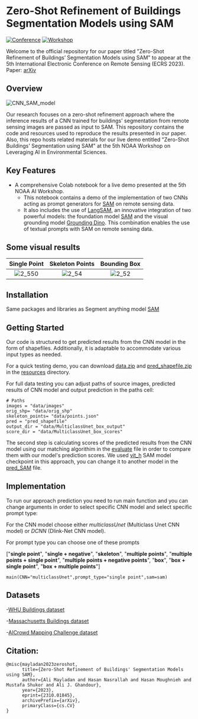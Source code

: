 # Zero-Shot Refinement of Buildings Segmentation Models using SAM  

[![Conference](https://img.shields.io/badge/ECRS-Conference-brightgreen)](https://ecrs2023.sciforum.net/)
[![Workshop](https://img.shields.io/badge/NOAA%20Workshop-5th%20AI%20Demo-blue)](https://noaaai2023.sched.com/)

Welcome to the official repository for our paper titled "Zero-Shot Refinement of Buildings’ Segmentation Models using SAM" to appear at the 5th International Electronic Conference on Remote Sensing (ECRS 2023).
Paper: [arXiv](https://arxiv.org/abs/2310.01845)
## Overview
![CNN_SAM_model](https://github.com/geoaigroup/GEOAI-ECRS2023/assets/74465885/b2f6f42c-69ff-47b7-81c2-448d5c1fc85e)

Our research focuses on  a zero-shot refinement approach where the inference results of a CNN trained for buildings' segmentation from remote sensing images are passed as input to SAM. This repository contains the code and resources used to reproduce the results presented in our paper. Also, this repo hosts related materials for our live demo entitled "Zero-Shot Buildings' Segmentation using SAM" at the 5th NOAA Workshop on Leveraging AI in Environmental Sciences.

## Key Features

- A comprehensive Colab notebook for a live demo presented at the 5th NOAA AI Workshop.
  - This notebook contains a demo of the implementation of two CNNs acting as prompt generators for [SAM](https://github.com/facebookresearch/segment-anything) on remote sensing data.
  - It also includes the use of [LangSAM](https://github.com/luca-medeiros/lang-segment-anything), an innovative integration of two powerful models: the foundation model [SAM](https://github.com/facebookresearch/segment-anything) and the visual grounding model [Grounding Dino]( https://github.com/IDEA-Research/GroundingDINO). This combination enables the use of textual prompts with SAM on remote sensing data.

## Some visual results

Single Point          |          Skeleton Points          |          Bounding Box          
:-------------------------:|:-------------------------:|:-------------------------:
![2_550](https://github.com/geoaigroup/GEOAI-ECRS2023/assets/74465885/06fd6fcf-c757-4fd6-aabc-7f7ddd28e97d) | ![2_54](https://github.com/geoaigroup/GEOAI-ECRS2023/assets/74465885/51021610-b256-46e8-8083-4c1ab351a835) | ![2_52](https://github.com/geoaigroup/GEOAI-ECRS2023/assets/74465885/3427e084-0668-4641-bfb5-eb0fccb47529)   

## Installation 
Same packages and libraries as Segment anything model [SAM](https://github.com/facebookresearch/segment-anything) 

## Getting Started

Our code is structured to get predicted results from the CNN model in the form of shapefiles. Additionally, it is adaptable to accommodate various input types as needed.

For a quick testing demo, you can download [data.zip](https://github.com/geoaigroup/GEOAI-ECRS2023/blob/main/Zero-Shot%20Refinement%20of%20Buildings%20Segmentation%20Models%20using%20SAM/resources/data.zip) and [pred_shapefile.zip](https://github.com/geoaigroup/GEOAI-ECRS2023/blob/main/Zero-Shot%20Refinement%20of%20Buildings%20Segmentation%20Models%20using%20SAM/resources/pred_shapefile.zip) in the [resources](https://github.com/geoaigroup/GEOAI-ECRS2023/tree/main/Zero-Shot%20Refinement%20of%20Buildings%20Segmentation%20Models%20using%20SAM/resources) directory.

For full data testing you can adjust paths of source images, predicted results of CNN model and output prediction in the paths cell:    

```
# Paths
images = "data/images"
orig_shp= "data/orig_shp"
skeleton_points= "data/points.json"
pred = "pred_shapefile"
output_dir = "data/MulticlassUnet_box_output"
score_dir = "data/MulticlassUnet_box_scores"
```
The second step is calculating scores of the predicted results from the CNN model using our matching algorithim in the [evaluate](evaluate.py) file in order to compare them with our model's prediction scores.
We used [vit_h](https://dl.fbaipublicfiles.com/segment_anything/sam_vit_h_4b8939.pth) SAM model checkpoint in this approach, you can change it to another model in the [pred_SAM](pred_SAM.py) file.

## Implementation
To run our approach prediction you need to run main function and you can change arguments in order to select specific CNN model and select specific prompt type:

For the CNN model choose either *multiclassUnet* (Multiclass Unet CNN model) or *DCNN* (Dlink-Net CNN model).

For prompt type you can choose one of these prompts 

["**single point**", "**single + negative**", "**skeleton**", "**multiple points**", "**multiple points + single point**", "**multiple points + negative points**", "**box**", "**box + single point**", "**box + multiple points**"]

```
main(CNN="multiclassUnet",prompt_type="single point",sam=sam)

```

## Datasets

-[WHU Buildings dataset](http://gpcv.whu.edu.cn/data/building_dataset.html) 

-[Massachusetts Buildings dataset](https://www.cs.toronto.edu/~vmnih/data/)

-[AICrowd Mapping Challenge dataset](https://www.aicrowd.com/challenges/mapping-challenge#datasets)

## Citation:

```
@misc{mayladan2023zeroshot,
      title={Zero-Shot Refinement of Buildings' Segmentation Models using SAM}, 
      author={Ali Mayladan and Hasan Nasrallah and Hasan Moughnieh and Mustafa Shukor and Ali J. Ghandour},
      year={2023},
      eprint={2310.01845},
      archivePrefix={arXiv},
      primaryClass={cs.CV}
}
```
